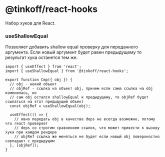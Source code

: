# @tinkoff/react-hooks

Набор хуков для React.

### useShallowEqual

Позволяет добавить shallow equal проверку для переданного аргумента. Если новый аргумент будет равен предыдущему то результат хука останется тем же.

```tsx
import { useEffect } from 'react';
import { useShallowEqual } from '@tinkoff/react-hooks';

export function Cmp({ obj }) {
  // obj - некий объект
  // objRef - ссылка на объект obj, причем если сама ссылка на obj изменилась, но
  // сам obj остался shallowEqual к предыдущему, то objRef будет ссылаться на этот предыдущий объект
  const objRef = useShallowEqual(obj);

  useEffect(() => {
    // явно передать obj в качестве deps не всегда возможно, потому что react проверяет
    // deps со строгим сравнением ссылок, что может привести к вызову хука при каждом рендере
    // objRef ссылка же меняться не будет если новый obj поверхностно совпадает с предыдущим
  }, [objRef]);
}
```
